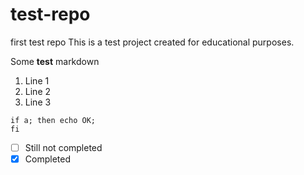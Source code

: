 # test-repo
first test repo
This is a test project created for educational purposes.

Some **test** markdown
1. Line 1
1. Line 2
1. Line 3

```
if a; then echo OK;
fi
```
-[ ] Still not completed
-[x] Completed
